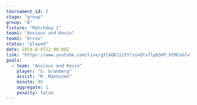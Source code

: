 ```yaml
---
tournament_id: 2
stage: "group"
group: "A"
fixture: "Matchday 1"
team1: "Anxious and Kevin"
team2: "Orcuo"
status: "played"
date: 2024-8-4T12:00:00Z
link: "https://www.youtube.com/live/gYCAQKJi1tY?si=Dtv7lpbSKP_htMCe&t=170"
goals:
  - team: "Anxious and Kevin"
    player: "S. Granberg"
    assist: "R. Manninen"
    minute: 90
    aggregate: 1
    penalty: false
---
```


